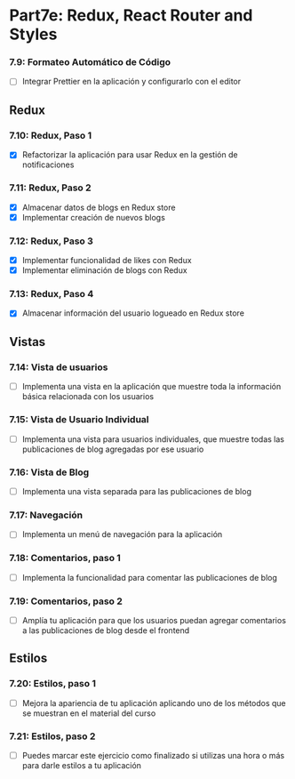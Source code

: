 # Part7e: Redux, React Router and Styles


### 7.9: Formateo Automático de Código
- [ ] Integrar Prettier en la aplicación y configurarlo con el editor


## Redux

### 7.10: Redux, Paso 1
- [x] Refactorizar la aplicación para usar Redux en la gestión de notificaciones

### 7.11: Redux, Paso 2
- [x] Almacenar datos de blogs en Redux store
- [x] Implementar creación de nuevos blogs

### 7.12: Redux, Paso 3
- [x] Implementar funcionalidad de likes con Redux
- [x] Implementar eliminación de blogs con Redux

### 7.13: Redux, Paso 4
- [x] Almacenar información del usuario logueado en Redux store


## Vistas

### 7.14: Vista de usuarios
- [ ] Implementa una vista en la aplicación que muestre toda la información básica relacionada con los usuarios

### 7.15: Vista de Usuario Individual
- [ ] Implementa una vista para usuarios individuales, que muestre todas las publicaciones de blog agregadas por ese usuario

### 7.16: Vista de Blog
- [ ] Implementa una vista separada para las publicaciones de blog

### 7.17: Navegación
- [ ] Implementa un menú de navegación para la aplicación

### 7.18: Comentarios, paso 1
- [ ] Implementa la funcionalidad para comentar las publicaciones de blog

### 7.19: Comentarios, paso 2
- [ ] Amplía tu aplicación para que los usuarios puedan agregar comentarios a las publicaciones de blog desde el frontend


## Estilos 

### 7.20: Estilos, paso 1
- [ ] Mejora la apariencia de tu aplicación aplicando uno de los métodos que se muestran en el material del curso

### 7.21: Estilos, paso 2
- [ ] Puedes marcar este ejercicio como finalizado si utilizas una hora o más para darle estilos a tu aplicación